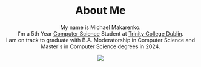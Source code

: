 <div align="center">
  
  # About Me
  
  My name is Michael Makarenko.  
  I'm a 5th Year [Computer Science](https://www.tcd.ie/courses/undergraduate/courses/computer-science) Student at [Trinity College Dublin](https://www.tcd.ie).  
  I am on track to graduate with B.A. Moderatorship in Computer Science and Master's in Computer Science degrees in 2024.
  
  [![](https://img.shields.io/badge/B.A.(Mod)%20+%20Master's%20Computer%20Science-TCD%202019--2024-brightgreen)](https://www.tcd.ie/courses/undergraduate/courses/computer-science)
  
</div>
